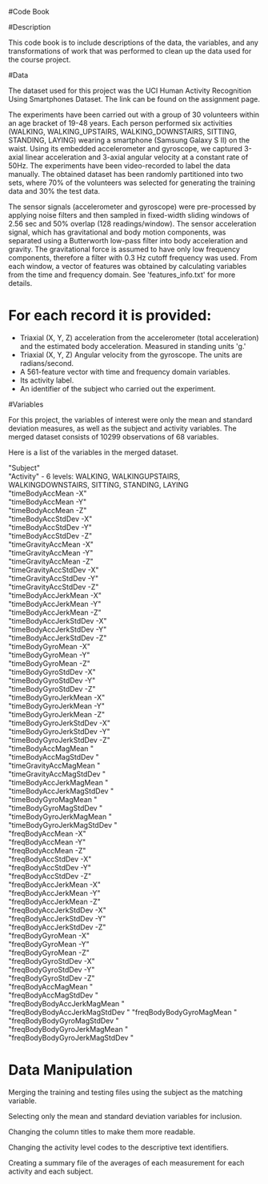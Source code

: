 #Code Book

#Description

This code book is to include descriptions of the data, the variables, and any transformations of work that was performed to clean up the data used for the course project.

#Data

The dataset used for this project was the UCI Human Activity Recognition Using Smartphones Dataset.  The link can be found on the assignment page.

The experiments have been carried out with a group of 30 volunteers within an age bracket of 19-48 years. Each person performed six activities (WALKING, WALKING_UPSTAIRS, WALKING_DOWNSTAIRS, SITTING, STANDING, LAYING) wearing a smartphone (Samsung Galaxy S II) on the waist. Using its embedded accelerometer and gyroscope, we captured 3-axial linear acceleration and 3-axial angular velocity at a constant rate of 50Hz. The experiments have been video-recorded to label the data manually. The obtained dataset has been randomly partitioned into two sets, where 70% of the volunteers was selected for generating the training data and 30% the test data. 

The sensor signals (accelerometer and gyroscope) were pre-processed by applying noise filters and then sampled in fixed-width sliding windows of 2.56 sec and 50% overlap (128 readings/window). The sensor acceleration signal, which has gravitational and body motion components, was separated using a Butterworth low-pass filter into body acceleration and gravity. The gravitational force is assumed to have only low frequency components, therefore a filter with 0.3 Hz cutoff frequency was used. From each window, a vector of features was obtained by calculating variables from the time and frequency domain. See 'features_info.txt' for more details. 

For each record it is provided:
======================================

- Triaxial (X, Y, Z) acceleration from the accelerometer (total acceleration) and the estimated body acceleration.  Measured in standing units 'g.'
- Triaxial (X, Y, Z) Angular velocity from the gyroscope.   The units are radians/second.
- A 561-feature vector with time and frequency domain variables. 
- Its activity label. 
- An identifier of the subject who carried out the experiment.

#Variables

For this project, the variables of interest were only the mean and standard deviation measures, as well as the subject and activity variables.  The merged dataset consists of 10299 observations of 68 variables.

Here is a list of the variables in the merged dataset.

"Subject"                        
"Activity" - 6 levels:  WALKING, WALKINGUPSTAIRS, WALKINGDOWNSTAIRS, SITTING, STANDING, LAYING                      
"timeBodyAccMean -X"          
"timeBodyAccMean -Y"            
"timeBodyAccMean -Z"             
"timeBodyAccStdDev -X"          
"timeBodyAccStdDev -Y"           
"timeBodyAccStdDev -Z"          
"timeGravityAccMean -X"          
"timeGravityAccMean -Y"         
"timeGravityAccMean -Z"          
"timeGravityAccStdDev -X"       
"timeGravityAccStdDev -Y"        
"timeGravityAccStdDev -Z"       
"timeBodyAccJerkMean -X"         
"timeBodyAccJerkMean -Y"        
"timeBodyAccJerkMean -Z"         
"timeBodyAccJerkStdDev -X"      
"timeBodyAccJerkStdDev -Y"       
"timeBodyAccJerkStdDev -Z"      
"timeBodyGyroMean -X"            
"timeBodyGyroMean -Y"           
"timeBodyGyroMean -Z"            
"timeBodyGyroStdDev -X"         
"timeBodyGyroStdDev -Y"          
"timeBodyGyroStdDev -Z"         
"timeBodyGyroJerkMean -X"        
"timeBodyGyroJerkMean -Y"       
"timeBodyGyroJerkMean -Z"        
"timeBodyGyroJerkStdDev -X"     
"timeBodyGyroJerkStdDev -Y"      
"timeBodyGyroJerkStdDev -Z"     
"timeBodyAccMagMean "            
"timeBodyAccMagStdDev "         
"timeGravityAccMagMean "         
"timeGravityAccMagStdDev "      
"timeBodyAccJerkMagMean "        
"timeBodyAccJerkMagStdDev "     
"timeBodyGyroMagMean "           
"timeBodyGyroMagStdDev "        
"timeBodyGyroJerkMagMean "       
"timeBodyGyroJerkMagStdDev "    
"freqBodyAccMean -X"             
"freqBodyAccMean -Y"            
"freqBodyAccMean -Z"             
"freqBodyAccStdDev -X"          
"freqBodyAccStdDev -Y"           
"freqBodyAccStdDev -Z"          
"freqBodyAccJerkMean -X"         
"freqBodyAccJerkMean -Y"        
"freqBodyAccJerkMean -Z"         
"freqBodyAccJerkStdDev -X"      
"freqBodyAccJerkStdDev -Y"       
"freqBodyAccJerkStdDev -Z"      
"freqBodyGyroMean -X"            
"freqBodyGyroMean -Y"           
"freqBodyGyroMean -Z"           
"freqBodyGyroStdDev -X"         
"freqBodyGyroStdDev -Y"          
"freqBodyGyroStdDev -Z"         
"freqBodyAccMagMean "            
"freqBodyAccMagStdDev "         
"freqBodyBodyAccJerkMagMean "    
"freqBodyBodyAccJerkMagStdDev " 
"freqBodyBodyGyroMagMean "       
"freqBodyBodyGyroMagStdDev "    
"freqBodyBodyGyroJerkMagMean "   
"freqBodyBodyGyroJerkMagStdDev "

# Data Manipulation

Merging the training and testing files using the subject as the matching variable.

Selecting only the mean and standard deviation variables for inclusion.

Changing the column titles to make them more readable.

Changing the activity level codes to the descriptive text identifiers.

Creating a summary file of the averages of each measurement for each activity and each subject.
